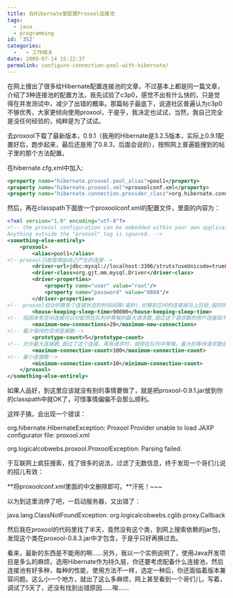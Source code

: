 ```yaml
---
title: 在Hibernate里配置Proxool连接池
tags:
  - java
  - programming
id: '352'
categories:
  -   - 工作相关
date: 2009-07-14 15:22:37
permalink: configure-connection-pool-with-hibernate/
---
```


在网上搜出了很多给Hibernate配置连接池的文章，不过基本上都是同一篇文章，介绍了3种连接池的配置方法，我先试验了c3p0，感觉不出有什么快的，只是觉得在并发测试中，减少了出错的概率。那篇帖子最底下，说道社区普遍认为c3p0不够优秀，大家更倾向使用proxool，于是乎，我决定也试试，当然，我自己完全是没任何经验的，纯粹是为了试试。

去proxool下载了最新版本，0.9.1（我用的Hibernate是3.2.5版本，实际上0.9.1配置好后，跑步起来，最后还是用了0.8.3，后面会说的），按照网上普遍能搜到的帖子里的那个方法配置。
<!-- more -->
在hibernate.cfg.xml中加入:

```xml
<property name="hibernate.proxool.pool_alias">pool1</property>
<property name="hibernate.proxool.xml">proxoolconf.xml</property>
<property name="hibernate.connection.provider_class">org.hibernate.connection.ProxoolConnectionProvider</property>
```

然后，再在classpath下面放一个proxoolconf.xml的配置文件，里面的内容为：

```xml
<?xml version="1.0" encoding="utf-8"?>
<!-- the proxool configuration can be embedded within your own application's.
Anything outside the "proxool" tag is ignored. -->
<something-else-entirely>
    <proxool>
        <alias>pool1</alias>
<!--proxool只能管理由自己产生的连接-->
        <driver-url>jdbc:mysql://localhost:3306/struts?useUnicode=true&characterEncoding=GBK</driver-url>
        <driver-class>org.gjt.mm.mysql.Driver</driver-class>
        <driver-properties>
            <property name="user" value="root"/>
            <property name="password" value="8888"/>
        </driver-properties>
<!-- proxool自动侦察各个连接状态的时间间隔(毫秒),侦察到空闲的连接就马上回收,超时的销毁-->
        <house-keeping-sleep-time>90000</house-keeping-sleep-time>
<!-- 指因未有空闲连接可以分配而在队列中等候的最大请求数,超过这个请求数的用户连接就不会被接受-->
        <maximum-new-connections>20</maximum-new-connections>
<!-- 最少保持的空闲连接数-->
        <prototype-count>5</prototype-count>
<!-- 允许最大连接数,超过了这个连接，再有请求时，就排在队列中等候，最大的等待请求数由maximum-new-connections决定-->
        <maximum-connection-count>100</maximum-connection-count>
<!-- 最小连接数-->
        <minimum-connection-count>10</minimum-connection-count>
    </proxool>
</something-else-entirely> 
```

如果人品好，到这里应该就没有别的事情要做了，就是把proxool-0.9.1.jar放到你的classpath中就OK了，可惜事情偏偏不会那么顺利。

这样子搞，会出现一个错误：

org.hibernate.HibernateException: Proxool Provider unable to load JAXP configurator file: proxool.xml
  
org.logicalcobwebs.proxool.ProxoolException: Parsing failed.

于互联网上疯狂搜索，找了很多的说法，过滤了无数信息，终于发现一个哥们儿说的招儿有效：

**将proxoolconf.xml里面的中文删除即可。**汗死！~~~

以为到这里消停了吧，一启动服务器，又出错了：

java.lang.ClassNotFoundException: org.logicalcobwebs.cglib.proxy.Callback

然后我在proxool的代码里找了半天，竟然没有这个类，到网上搜索依赖的jar包，发现这个类在proxool-0.8.3.jar中才包含，于是乎只好再换过去。

看来，最新的东西是不能用的啊……另外，我以一个实例说明了，使用Java开发项目是多么的麻烦，选用Hibernate作为持久层，你还要考虑配备什么连接池，然后连接池有好多种，每种的性能，使用方法不一样，选定一种后，你还面临着版本兼容问题。这么小一个地方，就出了这么多麻烦，网上甚至看到一个哥们儿，写着，调试了5天了，还没有找到出错原因……唉……